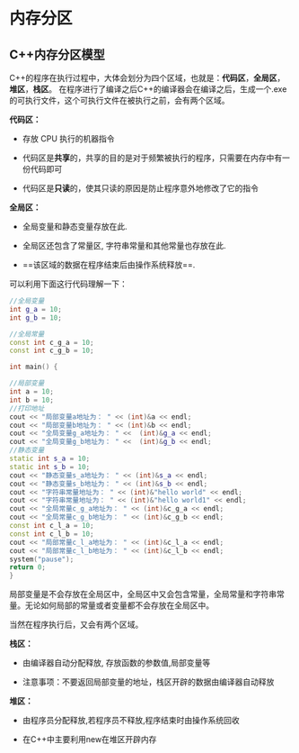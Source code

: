 # 内存分区

## C++内存分区模型

C++的程序在执行过程中，大体会划分为四个区域，也就是：**代码区**，**全局区**，**堆区**，**栈区**。
在程序进行了编译之后C++的编译器会在编译之后，生成一个.exe的可执行文件，这个可执行文件在被执行之前，会有两个区域。

​**代码区：**

- 存放 CPU 执行的机器指令

- 代码区是**共享**的，共享的目的是对于频繁被执行的程序，只需要在内存中有一份代码即可

- 代码区是**只读**的，使其只读的原因是防止程序意外地修改了它的指令

**全局区：**

- 全局变量和静态变量存放在此.

- 全局区还包含了常量区, 字符串常量和其他常量也存放在此.

- ==该区域的数据在程序结束后由操作系统释放==.

可以利用下面这行代码理解一下：

```c++
//全局变量
int g_a = 10;
int g_b = 10;

//全局常量
const int c_g_a = 10;
const int c_g_b = 10;

int main() {

//局部变量
int a = 10;
int b = 10;
//打印地址
cout << "局部变量a地址为： " << (int)&a << endl;
cout << "局部变量b地址为： " << (int)&b << endl;
cout << "全局变量g_a地址为： " <<  (int)&g_a << endl;
cout << "全局变量g_b地址为： " <<  (int)&g_b << endl;
//静态变量
static int s_a = 10;
static int s_b = 10;
cout << "静态变量s_a地址为： " << (int)&s_a << endl;
cout << "静态变量s_b地址为： " << (int)&s_b << endl;
cout << "字符串常量地址为： " << (int)&"hello world" << endl;
cout << "字符串常量地址为： " << (int)&"hello world1" << endl;
cout << "全局常量c_g_a地址为： " << (int)&c_g_a << endl;
cout << "全局常量c_g_b地址为： " << (int)&c_g_b << endl;
const int c_l_a = 10;
const int c_l_b = 10;
cout << "局部常量c_l_a地址为： " << (int)&c_l_a << endl;
cout << "局部常量c_l_b地址为： " << (int)&c_l_b << endl;
system("pause");
return 0;
}
```

局部变量是不会存放在全局区中，全局区中又会包含常量，全局常量和字符串常量。无论如何局部的常量或者变量都不会存放在全局区中。

当然在程序执行后，又会有两个区域。

**栈区：**

- 由编译器自动分配释放, 存放函数的参数值,局部变量等

- 注意事项：不要返回局部变量的地址，栈区开辟的数据由编译器自动释放

**堆区：**

- 由程序员分配释放,若程序员不释放,程序结束时由操作系统回收

- 在C++中主要利用new在堆区开辟内存
